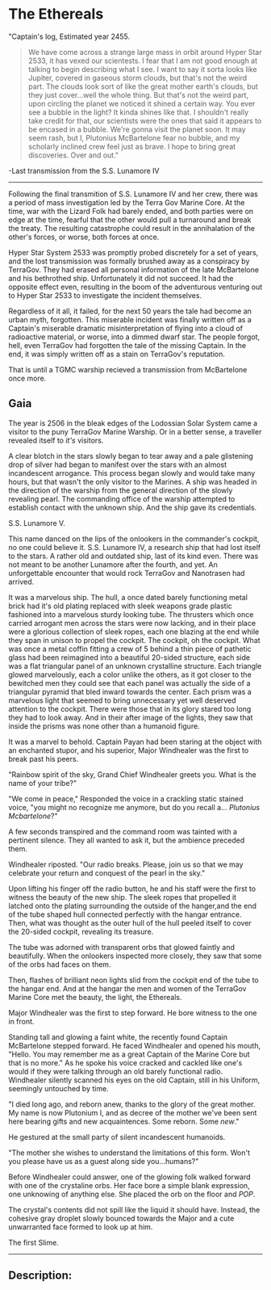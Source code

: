 # The Ethereals

"Captain's log, Estimated year 2455.

>We have come across a strange large mass in orbit around Hyper Star 2533, it has vexed our scientests. I fear that I am not good enough at talking to begin describing what I see. I want to say it sorta looks like Jupiter, covered in gaseous storm clouds, but that's not the weird part. The clouds look sort of like the great mother earth's clouds, but they just cover...well the whole thing. But that's not the weird part, upon circling the planet we noticed it shined a certain way. You ever see a bubble in the light? It kinda shines like that. I shouldn't really take credit for that, our scientists were the ones that said it appears to be encased in a bubble. We're gonna visit the planet soon. It may seem rash, but I, Plutonius McBartelone fear no bubble, and my scholarly inclined crew feel just as brave. I hope to bring great discoveries. Over and out."
 


-Last transmission from the S.S. Lunamore IV

***

Following the final transmition of S.S. Lunamore IV and her crew, there was a period of mass investigation led by the Terra Gov Marine Core. At the time, war with the Lizard Folk had barely ended, and both parties were on edge at the time, fearful that the other would pull a turnaround and break the treaty. The resulting catastrophe could result in the annihalation of the other's forces, or worse, both forces at once.

Hyper Star System 2533 was promptly probed discretely for a set of years, and the lost transmission was formally brushed away as a conspiracy by TerraGov. They had erased all personal information of the late McBartelone and his bethrothed ship. Unfortunately it did not succeed. It had the opposite effect even, resulting in the boom of the adventurous venturing out to Hyper Star 2533 to investigate the incident themselves.

Regardless of it all, it failed, for the next 50 years the tale had become an urban myth, forgotten. This miserable incident was finally written off as a Captain's miserable dramatic misinterpretation of flying into a cloud of radioactive material, or worse, into a dimmed dwarf star. The people forgot, hell, even TerraGov had forgotten the tale of the missing Captain. In the end, it was simply written off as a stain on TerraGov's reputation.

That is until a TGMC warship recieved a transmission from McBartelone once more.

## Gaia

The year is 2506 in the bleak edges of the Lodossian Solar System came a visitor to the puny TerraGov Marine Warship. Or in a better sense, a traveller revealed itself to _it's_ visitors.

A clear blotch in the stars slowly began to tear away and a pale glistening drop of silver had began to manifest over the stars with an almost incandescent arrogance. This process began slowly and would take many hours, but that wasn't the only visitor to the Marines. A ship was headed in the direction of the warship from the general direction of the slowly revealing pearl. The commanding office of the warship attempted to establish contact with the unknown ship. And the ship gave its credentials.

S.S. Lunamore V.

This name danced on the lips of the onlookers in the commander's cockpit, no one could believe it. S.S. Lunamore IV, a research ship that had lost itself to the stars. A rather old and outdated ship, last of its kind even. There was not meant to be another Lunamore after the fourth, and yet. An unforgettable encounter that would rock TerraGov and Nanotrasen had arrived.

It was a marvelous ship. The hull, a once dated barely functioning metal brick had it's old plating replaced with sleek weapons grade plastic fashioned into a marvelous sturdy looking tube. The thrusters which once carried arrogant men across the stars were now lacking, and in their place were a glorious collection of sleek ropes, each one blazing at the end while they span in unison to propel the cockpit. The cockpit, oh the cockpit. What was once a metal coffin fitting a crew of 5 behind a thin piece of pathetic glass had been reimagined into a beautiful 20-sided structure, each side was a flat triangular panel of an unknown crystalline structure. Each triangle glowed marvelously, each a color unlike the others, as it got closer to the bewitched men they could see that each panel was actually the side of a triangular pyramid that bled inward towards the center. Each prism was a marvelous light that seemed to bring unnecessary yet well deserved attention to the cockpit. There were those that in its glory stared too long they had to look away. And in their after image of the lights, they saw that inside the prisms was none other than a humanoid figure.

It was a marvel to behold. Captain Payan had been staring at the object with an enchanted stupor, and his superior, Major Windhealer was the first to break past his peers.

"Rainbow spirit of the sky, Grand Chief Windhealer greets you. What is the name of your tribe?"

"We come in peace," Responded the voice in a crackling static stained voice, "you might no recognize me anymore, but do you recall a... _Plutonius Mcbartelone_?"

A few seconds transpired and the command room was tainted with a pertinent silence. They all wanted to ask it, but the ambience preceded them.

 Windhealer riposted. "Our radio breaks. Please, join us so that we may celebrate your return and conquest of the pearl in the sky." 

Upon lifting his finger off the radio button, he and his staff were the first to witness the beauty of the new ship. The sleek ropes that propelled it latched onto the plating surrounding the outside of the hanger,and the end of the tube shaped hull connected perfectly with the hangar entrance. Then, what was thought as the outer hull of the hull peeled itself to cover the 20-sided cockpit, revealing its treasure.

The tube was adorned with transparent orbs that glowed faintly and beautifully. When the onlookers inspected more closely, they saw that some of the orbs had faces on them.

Then, flashes of brilliant neon lights slid from the cockpit end of the tube to the hangar end. And at the hangar the men and women of the TerraGov Marine Core met the beauty, the light, the Ethereals. 

Major Windhealer was the first to step forward. He bore witness to the one in front.

Standing tall and glowing a faint white, the recently found Captain McBartelone stepped forward. He faced Windhealer and opened his mouth, "Hello. You may remember me as a great Captain of the Marine Core but that is no more." As he spoke his voice cracked and cackled like one's would if they were talking through an old barely functional radio. Windhealer silently scanned his eyes on the old Captain, still in his Uniform, seemingly untouched by time.

"I died long ago, and reborn anew, thanks to the glory of the great mother. My name is now Plutonium I, and as decree of the mother we've been sent here bearing gifts and new acquaintences. Some reborn. Some _new_." 

He gestured at the small party of silent incandescent humanoids. 

"The mother she wishes to understand the limitations of this form. Won't you please have us as a guest along side you...humans?"

Before Windhealer could answer, one of the glowing folk walked forward with one of the crystaline orbs. Her face bore a simple blank expression, one unknowing of anything else. She placed the orb on the floor and _POP_.

The crystal's contents did not spill like the liquid it should have. Instead, the cohesive gray droplet slowly bounced towards the Major and a cute unwarranted face formed to look up at him. 

The first Slime.

***

## Description: 





